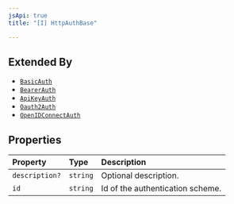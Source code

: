 ```yaml
---
jsApi: true
title: "[I] HttpAuthBase"

---
```

## Extended By

- [`BasicAuth`](BasicAuth.md)
- [`BearerAuth`](BearerAuth.md)
- [`ApiKeyAuth`](ApiKeyAuth.md)
- [`Oauth2Auth`](Oauth2Auth.md)
- [`OpenIDConnectAuth`](OpenIDConnectAuth.md)

## Properties

| Property | Type | Description |
| :------ | :------ | :------ |
| `description?` | `string` | Optional description. |
| `id` | `string` | Id of the authentication scheme. |
